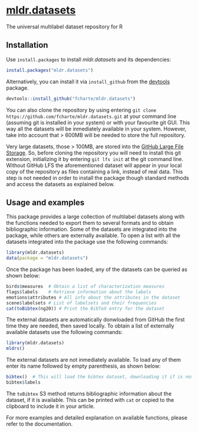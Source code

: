 [mldr.datasets](https://fcharte.github.io/mldr.datasets)
====

The universal multilabel dataset repository for R

## Installation

Use `install.packages` to install *mldr.datasets* and its dependencies:

```R
install.packages("mldr.datasets")
```

Alternatively, you can install it via `install_github` from the
[devtools](https://github.com/hadley/devtools) package.

```R
devtools::install_github("fcharte/mldr.datasets")
```

You can also clone the repository by using entering `git clone https://github.com/fcharte/mldr.datasets.git` at your command line (assuming git is installed in your system) or with your favourite git GUI. This way all the datasets will be inmediately available in your system. However, take into account that > 600MB will be needed to store the full repository.

Very large datasets, those > 100MB, are stored into the [GitHub Large File Storage](https://git-lfs.github.com/). So, before cloning the repository you will need to install this git extension, initializing it by entering `git lfs init` at the git command line. Without GitHub LFS the aforementioned dataset will appear in your local copy of the repository as files containing a link, instead of real data. This step is not needed in order to install the package though standard methods and access the datasets as explained below.

## Usage and examples

This package provides a large collection of multilabel datasets along with the functions needed to export them to several formats and to obtain bibliographic information. Some of the datasets are integrated into the package, while others are externally available.
To open a list with all the datasets integrated into the package use the following commands:

```R
library(mldr.datasets)
data(package = "mldr.datasets")
```
Once the package has been loaded, any of the datasets can be queried as shown below:

```R
birds$measures  # Obtain a list of characterization measures
flags$labels    # Retrieve information about the labels
emotions$attributes # All info about the attributes in the dataset
scene$labelsets # List of labelsets and their frequencies
cat(toBibtex(ng20)) # Print the BibTeX entry for the dataset
```
The external datasets are automatically donwloaded from GitHub the first time they are needed, then saved locally. To obtain a list of 
externally available datasets use the following commands:

```R
library(mldr.datasets)
mldrs()
```

The external datasets are not inmediately available. To load any of them enter its name followed by empty parenthesis, as shown below:

```R
bibtex()  # This will load the bibtex dataset, downloading it if is not locally available
bibtex$labels
```
The `toBibtex` S3 method returns bibliographic information about the dataset, if it is available. This can be printed with `cat` or copied to the clipboard to include it in your article.


For more examples and detailed explanation on available functions, please refer to the documentation.
